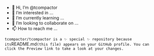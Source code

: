 - 👋 Hi, I’m @tcompactor
- 👀 I’m interested in ...
- 🌱 I’m currently learning ...
- 💞️ I’m looking to collaborate on ...
- 📫 How to reach me ...

`
tcompactor/tcompactor is a ✨ special ✨ repository because its `README.md` (this file) appears on your GitHub profile.
You can click the Preview link to take a look at your changes.
`
